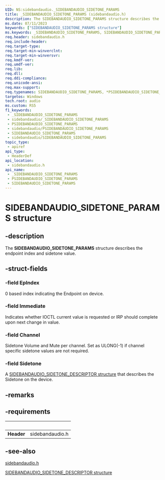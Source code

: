 ```yaml
---
UID: NS:sidebandaudio._SIDEBANDAUDIO_SIDETONE_PARAMS
title: _SIDEBANDAUDIO_SIDETONE_PARAMS (sidebandaudio.h)
description: The SIDEBANDAUDIO_SIDETONE_PARAMS structure describes the endpoint index and sidetone value.
ms.date: 07/11/2023
keywords: ["SIDEBANDAUDIO_SIDETONE_PARAMS structure"]
ms.keywords: _SIDEBANDAUDIO_SIDETONE_PARAMS, SIDEBANDAUDIO_SIDETONE_PARAMS, *PSIDEBANDAUDIO_SIDETONE_PARAMS,
req.header: sidebandaudio.h
req.include-header: 
req.target-type: 
req.target-min-winverclnt: 
req.target-min-winversvr: 
req.kmdf-ver: 
req.umdf-ver: 
req.lib: 
req.dll: 
req.ddi-compliance: 
req.unicode-ansi: 
req.max-support: 
req.typenames: SIDEBANDAUDIO_SIDETONE_PARAMS, *PSIDEBANDAUDIO_SIDETONE_PARAMS
targetos: Windows
tech.root: audio
ms.custom: RS5
f1_keywords:
 - _SIDEBANDAUDIO_SIDETONE_PARAMS
 - sidebandaudio/_SIDEBANDAUDIO_SIDETONE_PARAMS
 - PSIDEBANDAUDIO_SIDETONE_PARAMS
 - sidebandaudio/PSIDEBANDAUDIO_SIDETONE_PARAMS
 - SIDEBANDAUDIO_SIDETONE_PARAMS
 - sidebandaudio/SIDEBANDAUDIO_SIDETONE_PARAMS
topic_type:
 - apiref
api_type:
 - HeaderDef
api_location:
 - sidebandaudio.h
api_name:
 - _SIDEBANDAUDIO_SIDETONE_PARAMS
 - PSIDEBANDAUDIO_SIDETONE_PARAMS
 - SIDEBANDAUDIO_SIDETONE_PARAMS
---
```


# SIDEBANDAUDIO_SIDETONE_PARAMS structure

## -description

The **SIDEBANDAUDIO_SIDETONE_PARAMS** structure describes the endpoint index and sidetone value.

## -struct-fields

### -field EpIndex

0 based index indicating the Endpoint on device.

### -field Immediate

Indicates whether IOCTL current value is requested or IRP should complete upon next change in value.

### -field Channel

Sidetone Volume and Mute per channel. Set as ULONG(-1) if channel specific sidetone values are not required.

### -field Sidetone

A [SIDEBANDAUDIO_SIDETONE_DESCRIPTOR structure](ns-sidebandaudio-_sidebandaudio_sidetone_descriptor.md) that describes the Sidetone on the device.

## -remarks

## -requirements

| &nbsp; | &nbsp; |
| ---- |:---- |
| **Header** | sidebandaudio.h |

## -see-also

[sidebandaudio.h](index.md)

[SIDEBANDAUDIO_SIDETONE_DESCRIPTOR structure](ns-sidebandaudio-_sidebandaudio_sidetone_descriptor.md)
